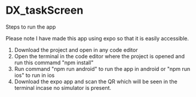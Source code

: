 # DX_taskScreen
Steps to run the app

Please note I have made this app using expo so that it is easily accessible.

1. Download the project and open in any code editor
2. Open the terminal in the code editor where the project is opened and run this commamd "npm install"
3. Run command "npm run android" to run the app in android or "npm run ios" to run in ios
4. Download the expo app and scan the QR which will be seen in the terminal incase no simulator is present.
